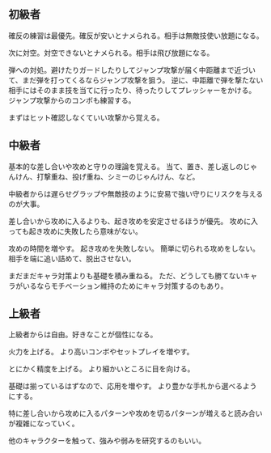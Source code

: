 ## 初級者

確反の練習は最優先。確反が安いとナメられる。相手は無敵技使い放題になる。

次に対空。対空できないとナメられる。相手は飛び放題になる。

弾への対処。避けたりガードしたりしてジャンプ攻撃が届く中距離まで近づいて、まだ弾を打ってくるならジャンプ攻撃を狙う。
逆に、中距離で弾を撃たない相手にはそのまま技を当てに行ったり、待ったりしてプレッシャーをかける。
ジャンプ攻撃からのコンボも練習する。

まずはヒット確認しなくていい攻撃から覚える。

## 中級者

基本的な差し合いや攻めと守りの理論を覚える。
当て、置き、差し返しのじゃんけん、打撃重ね、投げ重ね、シミーのじゃんけん、など。

中級者からは遅らせグラップや無敵技のように安易で強い守りにリスクを与えるのが大事。

差し合いから攻めに入るよりも、起き攻めを安定させるほうが優先。
攻めに入っても起き攻めに失敗したら意味がない。

攻めの時間を増やす。
起き攻めを失敗しない。
簡単に切られる攻めをしない。
相手を端に追い詰めて、脱出させない。

まだまだキャラ対策よりも基礎を積み重ねる。
ただ、どうしても勝てないキャラがいるならモチベーション維持のためにキャラ対策するのもあり。

## 上級者

上級者からは自由。好きなことが個性になる。

火力を上げる。
より高いコンボやセットプレイを増やす。

とにかく精度を上げる。
より細かいところに目を向ける。

基礎は揃っているはずなので、応用を増やす。
より豊かな手札から選べるようにする。

特に差し合いから攻めに入るパターンや攻めを切るパターンが増えると読み合いが複雑になっていく。

他のキャラクターを触って、強みや弱みを研究するのもいい。
